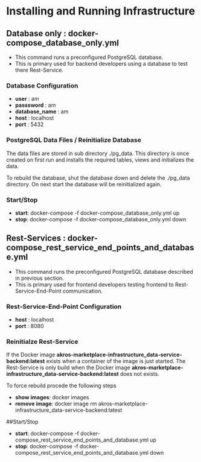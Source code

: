 # Installing and Running Infrastructure

## Database only : docker-compose_database_only.yml

- This command runs a preconfigured PostgreSQL database.
- This is primary used for backend developers using a database to test there Rest-Service.

### Database Configuration
- **user** : am
- **passsword** : am
- **database_name** : am
- **host** : localhost
- **port** : 5432

### PostgreSQL Data Files / Reinitialize Database

The data files are stored in sub directory ./pg_data. This directory is once created on first run and installs the required tables, views and initializes the data.

To rebuild the database, shut the database down and delete the ./pg_data directory. On next start the database will be reinitialized again.

### Start/Stop
- **start**: docker-compose -f docker-compose_database_only.yml up
- **stop**: docker-compose -f docker-compose_database_only.yml down




## Rest-Services : docker-compose_rest_service_end_points_and_database.yml

- This command runs the preconfigured PostgreSQL database described in previous section.
- This is primary used for frontend developers testing frontend to Rest-Service-End-Point communication.

### Rest-Service-End-Point Configuration
- **host** : localhost
- **port** : 8080

### Reinitialze Rest-Service

If the Docker image **akros-marketplace-infrastructure_data-service-backend:latest** exists when a container of the image is just started.
The Rest-Service is only build when the Docker image **akros-marketplace-infrastructure_data-service-backend:latest** does not exists.

To force rebuild procede the following steps
- **show images**: docker images
- **remove image**: docker image rm akros-marketplace-infrastructure_data-service-backend:latest

##Start/Stop
- **start**: docker-compose -f docker-compose_rest_service_end_points_and_database.yml up
- **stop**: docker-compose -f docker-compose_rest_service_end_points_and_database.yml down

